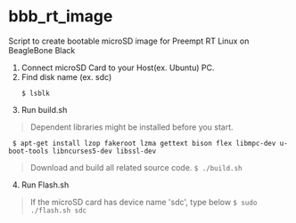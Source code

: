 # bbb_rt_image
Script to create bootable microSD image for Preempt RT Linux on BeagleBone Black

1. Connect microSD Card to your Host(ex. Ubuntu) PC.
2. Find disk name (ex. sdc)
   ```
   $ lsblk
   ```
3. Run build.sh
> Dependent libraries might be installed before you start.
   ```
    $ apt-get install lzop fakeroot lzma gettext bison flex libmpc-dev u-boot-tools libncurses5-dev libssl-dev
   ```
    
> Download and build all related source code.
    ```
    $ ./build.sh
    ```
   
  
4. Run Flash.sh
> If the microSD card has device name 'sdc', type below
    ```
    $ sudo ./flash.sh sdc
    ```
